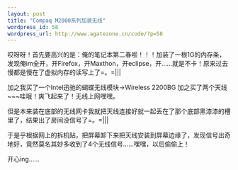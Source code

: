 ```yaml
--- 
layout: post
title: "Compaq M2000系列加装无线"
wordpress_id: 58
wordpress_url: http://www.agatezone.cn/code/?p=58
---
```

哎呀呀！首先要高兴的是：俺的笔记本第二春啦！！！加装了一根1G的内存条，发现俺im全开，开Firefox，开Maxthon，开eclipse，开……就是不卡！原来过去慢都是慢在了虚拟内存的读写上了=。=|||

加之我买了一个Intel迅驰的蝴蝶无线模块-&gt;Wireless 2200BG 加之买了两个天线~~~哇哦！爽飞起来了！无线上网嘿嘿。

但是本来装在底部的无线网卡我就把天线连接好就一起丢在了那个底部黑漆漆的槽里了，结果出了房间没信号了=。=|||

于是乎根据网上的拆机贴，把屏幕卸下来把天线安装到屏幕边缘了，发现信号出奇地好，竟然莫名其妙多收到了4个无线信号……嘿嘿，以后偷偷上！

开心ing……
